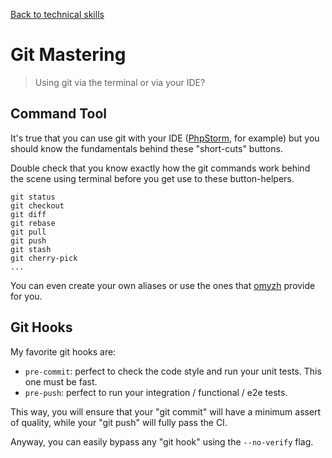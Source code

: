 [Back to technical skills](../technical-skills)

# Git Mastering

> Using git via the terminal or via your IDE?

## Command Tool

It's true that you can use git with your IDE ([PhpStorm](./ide.md), for example) but you should know 
the fundamentals behind these "short-cuts" buttons.

Double check that you know exactly how the git commands work behind the scene using terminal
before you get use to these button-helpers.

```
git status
git checkout
git diff
git rebase
git pull
git push
git stash
git cherry-pick
...
```

You can even create your own aliases or use the ones that [omyzh](https://github.com/ohmyzsh/ohmyzsh/wiki/Cheatsheet#git) provide for you.

## Git Hooks

My favorite git hooks are:

- `pre-commit`: perfect to check the code style and run your unit tests. This one must be fast.
- `pre-push`: perfect to run your integration / functional / e2e tests.

This way, you will ensure that your "git commit" will have a minimum assert of quality, while
your "git push" will fully pass the CI.

Anyway, you can easily bypass any "git hook" using the `--no-verify` flag.
